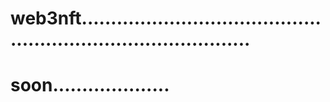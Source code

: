 # web3nft..................................................................................
# soon....................
